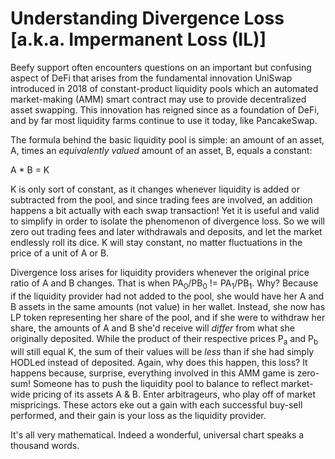 # Understanding Divergence Loss [a.k.a. Impermanent Loss (IL)]

Beefy support often encounters questions on an important but confusing aspect of DeFi that arises from the fundamental innovation UniSwap introduced in 2018 of constant-product liquidity pools which an automated market-making (AMM) smart contract may use to provide decentralized asset swapping. This innovation has reigned since as a foundation of DeFi, and by far most liquidity farms continue to use it today, like PancakeSwap.

The formula behind the basic liquidity pool is simple: an amount of an asset, A, times an _equivalently valued_ amount of an asset, B, equals a constant: 

A * B = K

K is only sort of constant, as it changes whenever liquidity is added or subtracted from the pool, and since trading fees are involved, an addition happens a bit actually with each swap transaction! Yet it is useful and valid to simplify in order to isolate the phenomenon of divergence loss. So we will zero out trading fees and later withdrawals and deposits, and let the market endlessly roll its dice. K will stay constant, no matter fluctuations in the price of a unit of A or B.

Divergence loss arises for liquidity providers whenever the original price ratio of A and B changes. That is when PA<SUB>0</SUB>/PB<SUB>0</SUB> != PA<SUB>1</SUB>/PB<SUB>1</SUB>. Why? Because if the liquidity provider had not added to the pool, she would have her A and B assets in the same amounts (not value) in her wallet. Instead, she now has LP token representing her share of the pool, and if she were to withdraw her share, the amounts of A and B she'd receive will _differ_ from what she originally deposited. While the product of their respective prices P<SUB>a</SUB> and P<SUB>b</SUB> will still equal K, the sum of their values will be *less* than if she had simply HODLed instead of deposited. Again, why does this happen, this loss? It happens because, surprise, everything involved in this AMM game is zero-sum! Someone has to push the liquidity pool to balance to reflect market-wide pricing of its assets A & B. Enter arbitrageurs, who play off of market mispricings. These actors eke out a gain with each successful buy-sell performed, and their gain is your loss as the liquidity provider.

It's all very mathematical. Indeed a wonderful, universal chart speaks a thousand words.

